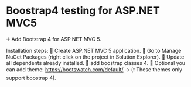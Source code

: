 # Boostrap4 testing for ASP.NET MVC5

:heavy_plus_sign: Add Bootstrap 4 for ASP.NET MVC 5. 

Installation steps:
  :large_blue_circle: Create ASP.NET MVC 5 application.
  :large_blue_circle: Go to Manage NuGet Packages (right click on the project in Solution Explorer).
  :large_blue_circle: Update all dependents already installed.
  :large_blue_circle: add boostrap classes 4.
  :large_blue_circle: Optional you can add theme: https://bootswatch.com/default/ -> (:exclamation: These themes only support boostrap 4).
